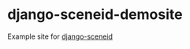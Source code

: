 django-sceneid-demosite
=======================

Example site for [django-sceneid](https://github.com/demozoo/django-sceneid)
